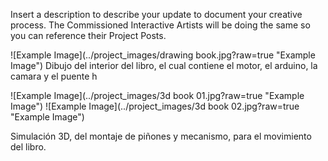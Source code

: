 Insert a description to describe your update to document your creative process. The Commissioned Interactive Artists will be doing the same so you can reference their Project Posts.

![Example Image](../project_images/drawing book.jpg?raw=true "Example Image")
Dibujo del interior del libro, el cual contiene el motor, el arduino, la camara y el puente h

![Example Image](../project_images/3d book 01.jpg?raw=true "Example Image")
![Example Image](../project_images/3d book 02.jpg?raw=true "Example Image")

Simulación 3D, del montaje de piñones y mecanismo, para el movimiento del libro.
